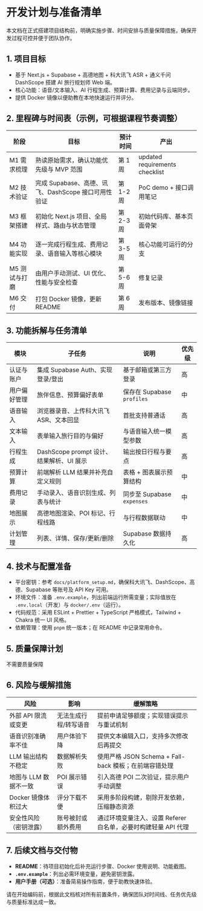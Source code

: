 # 开发计划与准备清单

本文档在正式搭建项目结构前，明确实施步骤、时间安排与质量保障措施，确保开发过程可控并便于团队协作。

## 1. 项目目标

- 基于 Next.js + Supabase + 高德地图 + 科大讯飞 ASR + 通义千问 DashScope 搭建 AI 旅行规划师 Web 端。
- 核心功能：语音/文本输入、AI 行程生成、预算计算、费用记录与云端同步。
- 提供 Docker 镜像以便助教在本地快速运行并评分。

## 2. 里程碑与时间表（示例，可根据课程节奏调整）

| 阶段 | 目标 | 预计时间 | 产出 |
| --- | --- | --- | --- |
| M1 需求梳理 | 熟读原始需求，确认功能优先级与 MVP 范围 | 第 1 周 | updated requirements checklist |
| M2 技术验证 | 完成 Supabase、高德、讯飞、DashScope 接口可用性验证 | 第 1-2 周 | PoC demo + 接口调用笔记 |
| M3 框架搭建 | 初始化 Next.js 项目、全局样式、路由与状态管理 | 第 2-3 周 | 初始代码库、基本页面骨架 |
| M4 功能实现 | 逐一完成行程生成、费用记录、语音输入等核心模块 | 第 3-5 周 | 核心功能可运行的分支 |
| M5 测试与打磨 | 由用户手动测试、UI 优化、性能与安全检查 | 第 5-6 周 | 修复记录 |
| M6 交付 | 打包 Docker 镜像，更新 README | 第 6 周 | 发布版本、镜像链接 |

## 3. 功能拆解与任务清单

| 模块 | 子任务 | 说明 | 优先级 |
| --- | --- | --- | --- |
| 认证与账户 | 集成 Supabase Auth、实现登录/登出 | 基于邮箱或第三方登录 | 高 |
| 用户偏好管理 | 旅伴信息、预算偏好表单 | 保存在 Supabase `profiles` | 中 |
| 语音输入 | 浏览器录音、上传科大讯飞 ASR、文本回显 | 首批支持普通话 | 高 |
| 文本输入 | 表单输入旅行目的与偏好 | 与语音输入统一模型参数 | 高 |
| 行程生成 | DashScope prompt 设计、结果解析、UI 展示 | 输出按日行程与要点 | 高 |
| 预算计算 | 前端解析 LLM 结果并补充自定义规则 | 表格 + 图表展示预算结构 | 中 |
| 费用记录 | 手动录入、语音识别生成、列表与统计 | 同步至 Supabase `expenses` | 中 |
| 地图展示 | 高德地图渲染、POI 标记、行程线路 | 与行程数据联动 | 中 |
| 计划管理 | 列表、详情、保存/更新/删除 | Supabase 数据持久化 | 高 |

## 4. 技术与配置准备

- 平台密钥：参考 `docs/platform_setup.md`，确保科大讯飞、DashScope、高德、Supabase 等账号及 API Key 可用。
- 环境文件：准备 `.env.example`，列出前端运行所需变量；实际值放在 `.env.local`（开发）与 `docker/.env`（运行）。
- 代码规范：采用 ESLint + Prettier + TypeScript 严格模式，Tailwind + Chakra 统一 UI 风格。
- 依赖管理：使用 `pnpm` 统一版本；在 README 中记录常用命令。

## 5. 质量保障计划

不需要质量保障

## 6. 风险与缓解措施

| 风险 | 影响 | 缓解策略 |
| --- | --- | --- |
| 外部 API 限流或变更 | 无法生成行程/转写语音 | 提前申请足够额度；实现错误提示与重试机制 |
| 语音识别准确率不佳 | 用户体验下降 | 提供文本编辑入口，支持多次修改后再提交 |
| LLM 输出结构不稳定 | 数据解析失败 | 使用严格 JSON Schema + Fall-back 模板；在前端容错处理 |
| 地图与 LLM 数据不一致 | POI 展示错误 | 引入高德 POI 二次验证，提示用户手动调整 |
| Docker 镜像体积过大 | 评分下载不便 | 采用多阶段构建，剔除开发依赖，压缩静态资源 |
| 安全性风险（密钥泄露） | 账号被封或额外费用 | 通过环境变量注入、设置 Referer 白名单，必要时构建轻量 API 代理 |

## 7. 后续文档与交付物

- **README**：待项目初始化后补充运行步骤、Docker 使用说明、功能截图。
- **`.env.example`**：列出必需环境变量，避免密钥泄露。
- **用户手册（可选）**：准备简易操作指南，便于助教快速体验。

请在开始编码前，根据此文档核对所有前置条件，确保团队对时间线、任务优先级与质量标准达成一致。
